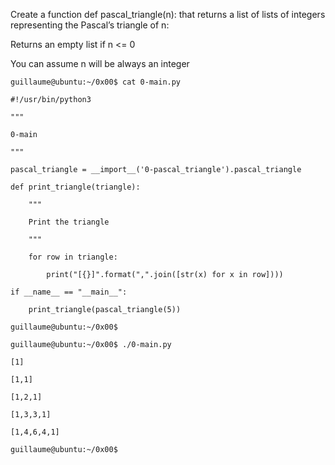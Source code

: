 



Create a function def pascal_triangle(n): that returns a list of lists of integers representing the Pascal’s triangle of n:

Returns an empty list if n <= 0

You can assume n will be always an integer

```
guillaume@ubuntu:~/0x00$ cat 0-main.py

#!/usr/bin/python3

"""

0-main

"""

pascal_triangle = __import__('0-pascal_triangle').pascal_triangle

def print_triangle(triangle):

    """

    Print the triangle

    """

    for row in triangle:

        print("[{}]".format(",".join([str(x) for x in row])))

if __name__ == "__main__":

    print_triangle(pascal_triangle(5))

guillaume@ubuntu:~/0x00$ 

guillaume@ubuntu:~/0x00$ ./0-main.py

[1]

[1,1]

[1,2,1]

[1,3,3,1]

[1,4,6,4,1]

guillaume@ubuntu:~/0x00$ 

```
